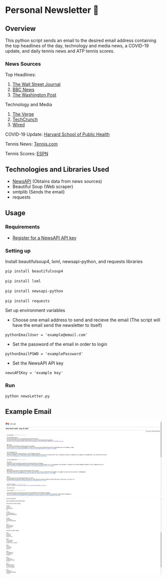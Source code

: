# Personal Newsletter 📰

## Overview
This python script sends an email to the desired email address containing the top headlines of the day, technology and media news, a COVID-19 update, and daily tennis news and ATP tennis scores.  

### News Sources

Top Headlines:
1. [The Wall Street Journal](https://www.wsj.com/)
2. [BBC News](https://www.bbc.com/news)
3. [The Washington Post](https://www.washingtonpost.com/)

Technology and Media
1. [The Verge](https://www.theverge.com/)
2. [TechCrunch](https://techcrunch.com/)
3. [Wired](https://www.wired.com/)

COVID-19 Update: [Harvard School of Public Health](https://www.hsph.harvard.edu/news/hsph-in-the-news/the-latest-on-the-coronavirus/)

Tennis News: [Tennis.com](https://www.tennis.com/)

Tennis Scores: [ESPN](http://m.espn.com/general/tennis/dailyresults?wjb)

## Technologies and Libraries Used
- [NewsAPI](https://newsapi.org/) (Obtains data from news sources)
- Beautiful Soup (Web scraper)
- smtplib (Sends the email)
- requests

## Usage

### Requirements
- [Register for a NewsAPI API key](https://newsapi.org/register)

### Setting up
Install beautifulsoup4, lxml, newsapi-python, and requests libraries

```
pip install beautifulsoup4

pip install lxml

pip install newsapi-python

pip install requests
```

Set up environment variables
- Choose one email address to send and recieve the email (The script will have the email send the newsletter to itself)
```
pythonEmailUser = 'example@email.com'
```
- Set the password of the email in order to login
```
pythonEmailPSWD = 'examplePassword'
```
- Set the NewsAPI API key
```
newsAPIKey = 'example key'
```

### Run
```
python newsLetter.py
```
## Example Email
![emailEx](READMEIMAGES/emailExample.jpg)
![emailEx2](READMEIMAGES/emailExamplecont.png)

